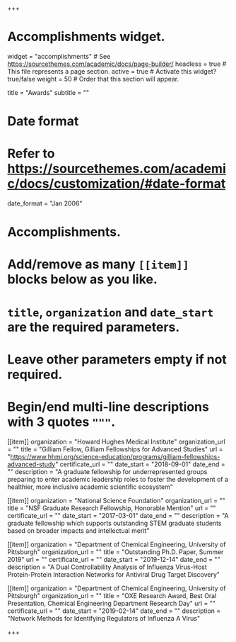 +++
# Accomplishments widget.
widget = "accomplishments"  # See https://sourcethemes.com/academic/docs/page-builder/
headless = true  # This file represents a page section.
active = true  # Activate this widget? true/false
weight = 50  # Order that this section will appear.

title = "Awards"
subtitle = ""

# Date format
#   Refer to https://sourcethemes.com/academic/docs/customization/#date-format
date_format = "Jan 2006"

# Accomplishments.
#   Add/remove as many `[[item]]` blocks below as you like.
#   `title`, `organization` and `date_start` are the required parameters.
#   Leave other parameters empty if not required.
#   Begin/end multi-line descriptions with 3 quotes `"""`.

[[item]]
  organization = "Howard Hughes Medical Institute"
  organization_url = ""
  title = "Gilliam Fellow, Gilliam Fellowships for Advanced Studies"
  url = "https://www.hhmi.org/science-education/programs/gilliam-fellowships-advanced-study"
  certificate_url = ""
  date_start = "2018-09-01"
  date_end = ""
  description = "A graduate fellowship for underrepresented groups preparing to enter academic leadership roles to foster the development of a healthier, more inclusive academic scientific ecosystem"

[[item]]
  organization = "National Science Foundation"
  organization_url = ""
  title = "NSF Graduate Research Fellowship, Honorable Mention"
  url = ""
  certificate_url = ""
  date_start = "2017-03-01"
  date_end = ""
  description = "A graduate fellowship which supports outstanding STEM graduate students based on broader impacts and intellectual merit"
  
[[item]]
  organization = "Department of Chemical Engineering, University of Pittsburgh"
  organization_url = ""
  title = "Outstanding Ph.D. Paper, Summer 2019"
  url = ""
  certificate_url = ""
  date_start = "2019-12-14"
  date_end = ""
  description = "A Dual Controllability Analysis of Influenza Virus-Host Protein-Protein Interaction Networks for Antiviral Drug Target Discovery"

[[item]]
  organization = "Department of Chemical Engineering, University of Pittsburgh"
  organization_url = ""
  title = "OXE Research Award, Best Oral Presentation, Chemical Engineering Department Research Day"
  url = ""
  certificate_url = ""
  date_start = "2019-02-14"
  date_end = ""
  description = "Network Methods for Identifying Regulators of Influenza A Virus"

+++
